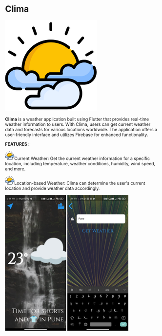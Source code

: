 # Clima
<img src="images/sun.png" alt="Image Description" width="300">

**Clima** is a weather application built using Flutter that provides real-time weather information to users. With Clima, users can get current weather data and forecasts for various locations worldwide. The application offers a user-friendly interface and utilizes Firebase for enhanced functionality.

**FEATURES :**

<img src="images/sun.png" alt="Image Description" width="30">Current Weather: Get the current weather information for a specific location, including temperature, weather conditions, humidity, wind speed, and more.


<img src="images/sun.png" alt="Image Description" width="30">Location-based Weather: Clima can determine the user's current location and provide weather data accordingly.


<img src="images/clima.jpg" alt="Image Description" width="200">

<img src="images/clima2.jpg" alt="Image Description" width="200">
